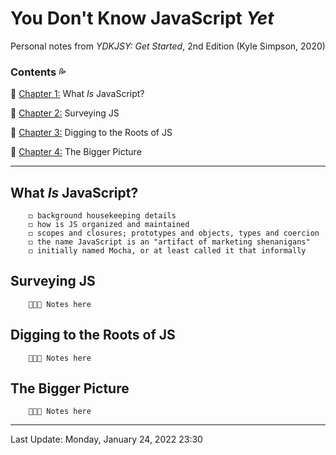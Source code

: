 # You Don't Know JavaScript *Yet* #

Personal notes from *YDKJSY: Get Started*, 2nd Edition \(Kyle Simpson, 2020\)

### Contents 💦 ###

🔹 [Chapter 1:](#What-Is-JavaScript) What *Is* JavaScript?

🔹 [Chapter 2:](#Surveying-JS) Surveying JS

🔹 [Chapter 3:](#Digging-to-the-Roots-of-JS) Digging to the Roots of JS

🔹 [Chapter 4:](#The-Bigger-Picture) The Bigger Picture

---

## What *Is* JavaScript? <a name="What-Is-JavaScript"></a>

        ◻ background housekeeping details
        ◻ how is JS organized and maintained
        ◻ scopes and closures; prototypes and objects, types and coercion
        ◻ the name JavaScript is an "artifact of marketing shenanigans"
        ◻ initially named Mocha, or at least called it that informally

## Surveying JS

        🌷🌿🌼 Notes here


## Digging to the Roots of JS

        🌷🌿🌼 Notes here


## The Bigger Picture

        🌷🌿🌼 Notes here

---
Last Update:  Monday, January 24, 2022 23:30